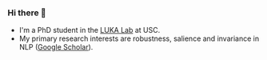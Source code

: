 ### Hi there 👋
* I'm a PhD student in the [LUKA Lab](https://luka-group.github.io/) at USC.
* My primary research interests are robustness, salience and invariance in NLP ([Google Scholar](https://scholar.google.com/citations?user=N1O2KT8AAAAJ)).


<!--
**FeiWang96/FeiWang96** is a ✨ _special_ ✨ repository because its `README.md` (this file) appears on your GitHub profile.

Here are some ideas to get you started:

- 🔭 I’m currently working on ...
- 🌱 I’m currently learning ...
- 👯 I’m looking to collaborate on ...
- 🤔 I’m looking for help with ...
- 💬 Ask me about ...
- 📫 How to reach me: ...
- 😄 Pronouns: ...
- ⚡ Fun fact: ...
-->
